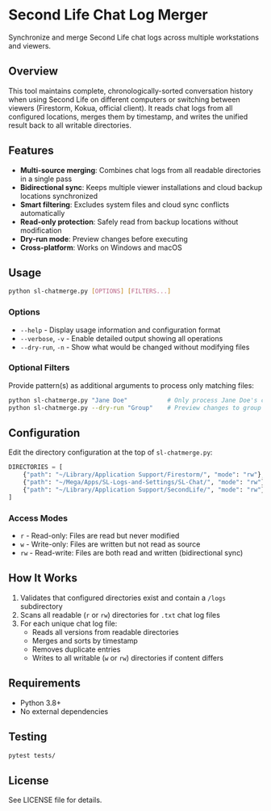 # Second Life Chat Log Merger

Synchronize and merge Second Life chat logs across multiple workstations and viewers.

## Overview

This tool maintains complete, chronologically-sorted conversation history when using Second Life on different computers or switching between viewers (Firestorm, Kokua, official client). It reads chat logs from all configured locations, merges them by timestamp, and writes the unified result back to all writable directories.

## Features

- **Multi-source merging**: Combines chat logs from all readable directories in a single pass
- **Bidirectional sync**: Keeps multiple viewer installations and cloud backup locations synchronized
- **Smart filtering**: Excludes system files and cloud sync conflicts automatically
- **Read-only protection**: Safely read from backup locations without modification
- **Dry-run mode**: Preview changes before executing
- **Cross-platform**: Works on Windows and macOS

## Usage

```bash
python sl-chatmerge.py [OPTIONS] [FILTERS...]
```

### Options

- `--help` - Display usage information and configuration format
- `--verbose`, `-v` - Enable detailed output showing all operations
- `--dry-run`, `-n` - Show what would be changed without modifying files

### Optional Filters

Provide pattern(s) as additional arguments to process only matching files:

```bash
python sl-chatmerge.py "Jane Doe"           # Only process Jane Doe's chat logs
python sl-chatmerge.py --dry-run "Group"    # Preview changes to group chat logs
```

## Configuration

Edit the directory configuration at the top of `sl-chatmerge.py`:

```python
DIRECTORIES = [
    {"path": "~/Library/Application Support/Firestorm/", "mode": "rw"},
    {"path": "~/Mega/Apps/SL-Logs-and-Settings/SL-Chat/", "mode": "rw"},
    {"path": "~/Library/Application Support/SecondLife/", "mode": "rw"},
]
```

### Access Modes

- `r` - Read-only: Files are read but never modified
- `w` - Write-only: Files are written but not read as source
- `rw` - Read-write: Files are both read and written (bidirectional sync)

## How It Works

1. Validates that configured directories exist and contain a `/logs` subdirectory
2. Scans all readable (`r` or `rw`) directories for `.txt` chat log files
3. For each unique chat log file:
   - Reads all versions from readable directories
   - Merges and sorts by timestamp
   - Removes duplicate entries
   - Writes to all writable (`w` or `rw`) directories if content differs

## Requirements

- Python 3.8+
- No external dependencies

## Testing

```bash
pytest tests/
```

## License

See LICENSE file for details.

